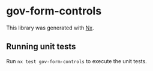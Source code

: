 # gov-form-controls

This library was generated with [Nx](https://nx.dev).

## Running unit tests

Run `nx test gov-form-controls` to execute the unit tests.
